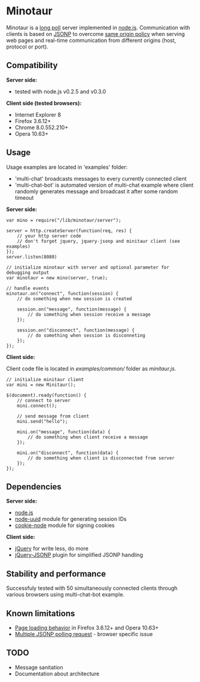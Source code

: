 Minotaur
========

Minotaur is a [long poll](http://en.wikipedia.org/wiki/Push_technology) server implemented 
in [node.js](http://nodejs.org/). Communication with clients is based on [JSONP](http://en.wikipedia.org/wiki/JSONP#JSONP) 
to overcome [same origin policy](http://en.wikipedia.org/wiki/Same_origin_policy) when serving 
web pages and real-time communication from different origins (host, protocol or port).


Compatibility
-------------

**Server side:**

 * tested with node.js v0.2.5 and v0.3.0

**Client side (tested browsers):**

 * Internet Explorer 8
 * Firefox 3.6.12+
 * Chrome 8.0.552.210+
 * Opera 10.63+


Usage
-----

Usage examples are located in 'examples' folder:

 * 'multi-chat' broadcasts messages to every currently connected client
 * 'multi-chat-bot' is automated version of multi-chat example where client randomly generates message and broadcast it after some random timeout

**Server side:**

    var mino = require("/lib/minotaur/server");
    
    server = http.createServer(function(req, res) {
        // your http server code
        // don't forget jquery, jquery-jsonp and minitaur client (see examples)
    });
    server.listen(8080)
    
    // initialize minotaur with server and optional parameter for debugging output
    var minotaur = new mino(server, true);
    
    // handle events
    minotaur.on("connect", function(session) {
        // do something when new session is created
    
        session.on("message", function(message) {
            // do something when session receive a message
        });
        
        session.on("disconnect", function(message) {
            // do something when session is disconneting
        });
    });


**Client side:**

Client code file is located in *examples/common/* folder as *minitaur.js*.

    // initialize minitaur client
    var mini = new Minitaur();
    
    $(document).ready(function() {
        // connect to server
        mini.connect();
        
        // send message from client
        mini.send("hello");
        
        mini.on("message", function(data) {
            // do something when client receive a message
        });
        
        mini.on("disconnect", function(data) {
            // do something when client is disconnected from server
        });
    });


Dependencies
------------

**Server side:**

 * [node.js](http://nodejs.org/)
 * [node-uuid](https://github.com/broofa/node-uuid) module for generating session IDs
 * [cookie-node](https://github.com/jed/cookie-node) module for signing cookies

**Client side:**

 * [jQuery](http://jquery.com/) for write less, do more
 * [jQuery-JSONP](http://code.google.com/p/jquery-jsonp/) plugin for simplified JSONP handling


Stability and performance
-------------------------

Successfuly tested with 50 simultaneously connected clients through various browsers using multi-chat-bot example.


Known limitations
------------

 * [Page loading behavior](http://code.google.com/p/jquery-jsonp/issues/detail?id=31) in Firefox 3.6.12+ and Opera 10.63+
 * [Multiple JSONP polling request](http://code.google.com/p/jquery-jsonp/issues/detail?id=34) - browser specific issue


TODO
----

 * Message sanitation
 * Documentation about architecture